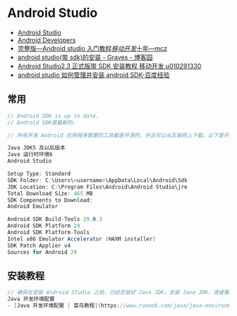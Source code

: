 # Android Studio

- [Android Studio](http://www.android-studio.org/)
- [Android Developers](https://developer.android.google.cn/)
- [完整版—Android studio 入门教程*移动开发*十年—mcz](https://blog.csdn.net/qq_34584049/article/details/78259191)
- [android studio(带 sdk)的安装 - Graves - 博客园](https://www.cnblogs.com/yuqincao666/p/9641486.html)
- [Android Studio2.3 正式版带 SDK 安装教程 移动开发 u010291330](https://blog.csdn.net/u010291330/article/details/72621955)
- [android studio 如何管理并安装 android SDK-百度经验](https://jingyan.baidu.com/article/c33e3f48c4c9f2ea15cbb5ba.html)

## 常用

```c#
// Android SDK is up to date.
// Android SDK是最新的。

// 所有开发 Android 应用程序需要的工具都是开源的，并且可以从互联网上下载。以下是开始 Android 应用程序编程之前需要的软件列表：

Java JDK5 及以后版本
Java 运行时环境6
Android Studio

Setup Type: Standard
SDK Folder: C:\Users\<username>\AppData\Local\Android\Sdk
JDK Location: C:\Program Files\Android\Android Studio\jre
Total Download Size: 465 MB
SDK Components to Download:
Android Emulator

Android SDK Build-Tools 29.0.3
Android SDK Platform 29
Android SDK Platform-Tools
Intel x86 Emulator Accelerator (HAXM installer)
SDK Patch Applier v4
Sources for Android 29
```

## 安装教程

```c#
// 确保在安装 Android Studio 之前，已经安装好 Java JDK。安装 Java JDK，请查看Java 开发环境配置|一节。
Java 开发环境配置
- [Java 开发环境配置 | 菜鸟教程](https://www.runoob.com/java/java-environment-setup.html)

```
